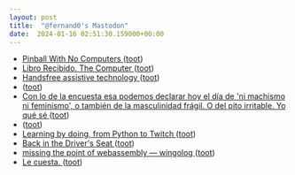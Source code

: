 ```yaml
---
layout: post
title:  "@fernand0's Mastodon"
date:  2024-01-16 02:51:30.159000+00:00
---
```

*  [Pinball With No Computers ](https://hackaday.com/2024/01/03/pinball-with-no-computers) ([toot](https://mastodon.social/@fernand0/111763357051027697))
*  [Libro Recibido. The Computer ](https://fotografiasenmovimiento.wordpress.com/2024/01/15/libro-recibido-the-computer) ([toot](https://mastodon.social/@fernand0/111763301303418940))
*  [Handsfree assistive technology ](https://media.ccc.de/v/37c3-12183-handsfree_assistive_technolog) ([toot](https://mastodon.social/@fernand0/111763229889391595))
*  [ ](https://mastodon.social/users/fernand0/statuses/111762066958510872/activity) ([toot](https://mastodon.social/users/fernand0/statuses/111762066958510872/activity))
*  [Con lo de la encuesta esa podemos declarar hoy el día de &#39;ni machismo ni feminismo&#39;, o también de la masculinidad frágil. O del pito irritable. Yo qué sé ](https://mastodon.social/@fernand0/111761764368230497) ([toot](https://mastodon.social/@fernand0/111761764368230497))
*  [ ](https://mastodon.social/users/fernand0/statuses/111761716676425582/activity) ([toot](https://mastodon.social/users/fernand0/statuses/111761716676425582/activity))
*  [Learning by doing, from Python to Twitch ](https://github.com/readme/stories/anthony-sottile?mc_cid=d29dfa2f7) ([toot](https://mastodon.social/@fernand0/111761470569513888))
*  [Back in the Driver's Seat ](https://media.ccc.de/v/37c3-12144-back_in_the_driver_s_seat_recovering_critical_data_from_tesla_autopilot_using_voltage_glitchin) ([toot](https://mastodon.social/@fernand0/111761399354475283))
*  [missing the point of webassembly — wingolog ](https://wingolog.org/archives/2024/01/08/missing-the-point-of-webassembl) ([toot](https://mastodon.social/@fernand0/111761237222648739))
*  [Le cuesta. ](https://avecesunafoto.wordpress.com/2024/01/15/le-cuesta) ([toot](https://mastodon.social/@fernand0/111761212198328691))
